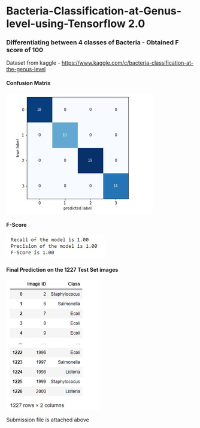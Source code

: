 # Bacteria-Classification-at-Genus-level-using-Tensorflow 2.0


### Differentiating between 4 classes of Bacteria - Obtained F score of 100


Dataset from kaggle - https://www.kaggle.com/c/bacteria-classification-at-the-genus-level

#### Confusion Matrix
![](3.jpg)

#### F-Score
![](4.jpg)

#### Final Prediction on the 1227 Test Set images
![](5.jpg)

Submission file is attached above
